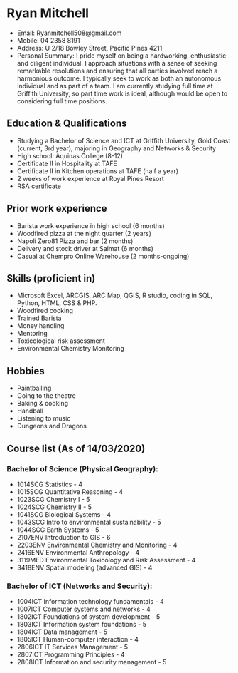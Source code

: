 # Ryan Mitchell
* Email: Ryanmitchell508@gmail.com
* Mobile: 04 2358 8191
* Address: U 2/18 Bowley Street, Pacific Pines 4211
* Personal Summary: I pride myself on being a hardworking, enthusiastic and diligent individual. I approach situations with a sense of seeking remarkable resolutions and ensuring that all parties involved reach a harmonious outcome. I typically seek to work as both an autonomous individual and as part of a team. I am currently studying full time at Griffith University, so part time work is ideal, although would be open to considering full time positions. 

## Education & Qualifications
* Studying a Bachelor of Science and ICT at Griffith University, Gold Coast (current, 3rd year), majoring in Geography and Networks & Security
* High school: Aquinas College (8-12)
* Certificate II in Hospitality at TAFE
* Certificate II in Kitchen operations at TAFE (half a year)
* 2 weeks of work experience at Royal Pines Resort
* RSA certificate

## Prior work experience
* Barista work experience in high school (6 months)
* Woodfired pizza at the night quarter (2 years)
* Napoli Zero81 Pizza and bar (2 months)
* Delivery and stock driver at Salmat (6 months)
* Casual at Chempro Online Warehouse (2 months-ongoing)


## Skills (proficient in)
* Microsoft Excel, ARCGIS, ARC Map, QGIS, R studio, coding in SQL, Python, HTML, CSS & PHP.
* Woodfired cooking                            
* Trained Barista
* Money handling                               
* Mentoring
* Toxicological risk assessment			           
* Environmental Chemistry Monitoring

## Hobbies
* Paintballing
* Going to the theatre
* Baking & cooking
* Handball
* Listening to music
* Dungeons and Dragons

## Course list (As of 14/03/2020)
### Bachelor of Science (Physical Geography):
* 1014SCG Statistics - 4 
* 1015SCG Quantitative Reasoning - 4 
* 1023SCG Chemistry I - 5 
* 1024SCG Chemistry II - 5 
* 1041SCG Biological Systems - 4 
* 1043SCG Intro to environmental sustainability - 5 
* 1044SCG Earth Systems - 5 
* 2107ENV Introduction to GIS - 6 
* 2203ENV Environmental Chemistry and Monitoring - 4 
* 2416ENV Environmental Anthropology - 4 
* 3119MED Environmental Toxicology and Risk Assessment - 4 
* 3418ENV Spatial modeling (advanced GIS) - 4 

### Bachelor of ICT (Networks and Security):
* 1004ICT Information technology fundamentals - 4 
* 1007ICT Computer systems and networks - 4 
* 1802ICT Foundations of system development - 5 
* 1803ICT Information system foundations - 5 
* 1804ICT Data management - 5 
* 1805ICT Human-computer interaction - 4 
* 2806ICT IT Services Management - 5 
* 2807ICT Programming Principles - 4 
* 2808ICT Information and security management - 5
